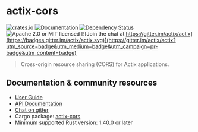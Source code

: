 # actix-cors

[![crates.io](https://img.shields.io/crates/v/actix-cors)](https://crates.io/crates/actix-cors)
[![Documentation](https://docs.rs/actix-cors/badge.svg)](https://docs.rs/actix-cors)
[![Dependency Status](https://deps.rs/crate/actix-cors/0.2.0/status.svg)](https://deps.rs/crate/actix-cors/0.2.0)
![Apache 2.0 or MIT licensed](https://img.shields.io/crates/l/actix-cors)
[![Join the chat at https://gitter.im/actix/actix](https://badges.gitter.im/actix/actix.svg)](https://gitter.im/actix/actix?utm_source=badge&utm_medium=badge&utm_campaign=pr-badge&utm_content=badge)

> Cross-origin resource sharing (CORS) for Actix applications.

## Documentation & community resources

* [User Guide](https://actix.rs/docs/)
* [API Documentation](https://docs.rs/actix-cors/)
* [Chat on gitter](https://gitter.im/actix/actix)
* Cargo package: [actix-cors](https://crates.io/crates/actix-cors)
* Minimum supported Rust version: 1.40.0 or later
